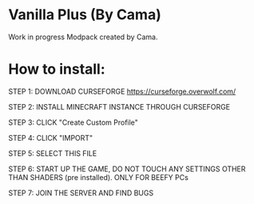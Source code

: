 # Vanilla Plus (By Cama)
Work in progress Modpack created by Cama.

# How to install:
STEP 1: DOWNLOAD CURSEFORGE https://curseforge.overwolf.com/

STEP 2: INSTALL MINECRAFT INSTANCE THROUGH CURSEFORGE

STEP 3: CLICK "Create Custom Profile"

STEP 4: CLICK "IMPORT"

STEP 5: SELECT THIS FILE

STEP 6: START UP THE GAME, DO NOT TOUCH ANY SETTINGS OTHER THAN SHADERS (pre installed). ONLY FOR BEEFY PCs

STEP 7: JOIN THE SERVER AND FIND BUGS
